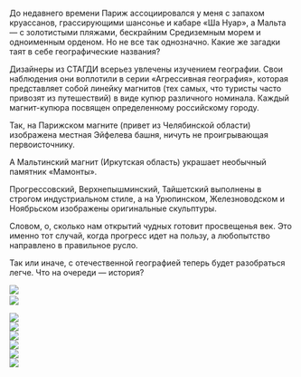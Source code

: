   
До недавнего времени Париж ассоциировался у меня с запахом круассанов, грассирующими шансонье и кабаре «Ша Нуар», а Мальта — с золотистыми пляжами, бескрайним Средиземным морем и одноименным орденом. Но не все так однозначно. Какие же загадки таят в себе географические названия?  
  
Дизайнеры из СТАГДИ всерьез увлечены изучением географии. Свои наблюдения они воплотили в серии «Агрессивная география», которая представляет собой линейку магнитов (тех самых, что туристы часто привозят из путешествий) в виде купюр различного номинала. Каждый магнит-купюра посвящен определенному российскому городу.  
  
Так, на Парижском магните (привет из Челябинской области) изображена местная Эйфелева башня, ничуть не проигрывающая первоисточнику.  
  
А Мальтинский магнит (Иркутская область) украшает необычный памятник «Мамонты».  
  
Прогрессовский, Верхнепышминский, Тайшетский выполнены в строгом индустриальном стиле, а на Урюпинском, Железноводском и Ноябрьском изображены оригинальные скульптуры.  
  
Словом, о, сколько нам открытий чудных готовит просвещенья век. Это именно тот случай, когда прогресс идет на пользу, а любопытство направлено в правильное русло.  
  
Так или иначе, с отечественной географией теперь будет разобраться легче. Что на очереди — история?  
  


﻿﻿![](https://assets.discours.io/unsafe/900x/production/image/242ea930-a54e-11e8-bfc7-9b5979ddfe3f.jpeg)  
![](https://assets.discours.io/unsafe/900x/production/image/2487ecc0-a54e-11e8-bfc7-9b5979ddfe3f.jpeg)  
  
![](https://assets.discours.io/unsafe/900x/production/image/24c766c0-a54e-11e8-bfc7-9b5979ddfe3f.jpeg)  
![](https://assets.discours.io/unsafe/900x/production/image/25216da0-a54e-11e8-bfc7-9b5979ddfe3f.jpeg)  
![](https://assets.discours.io/unsafe/900x/production/image/25663ed0-a54e-11e8-bfc7-9b5979ddfe3f.jpeg)  
![](https://assets.discours.io/unsafe/900x/production/image/25a8c610-a54e-11e8-bfc7-9b5979ddfe3f.jpeg)  
![](https://assets.discours.io/unsafe/900x/production/image/25f73430-a54e-11e8-bfc7-9b5979ddfe3f.jpeg)  
![](https://assets.discours.io/unsafe/900x/production/image/263a0990-a54e-11e8-bfc7-9b5979ddfe3f.jpeg)  
  

